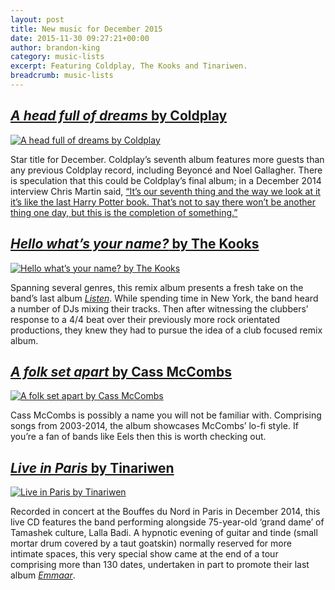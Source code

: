 ```yaml
---
layout: post
title: New music for December 2015
date: 2015-11-30 09:27:21+00:00
author: brandon-king
category: music-lists
excerpt: Featuring Coldplay, The Kooks and Tinariwen.
breadcrumb: music-lists
---
```

## [<cite>A head full of dreams</cite> by Coldplay](https://suffolk.spydus.co.uk/cgi-bin/spydus.exe/ENQ/OPAC/BIBENQ/12802638?QRY=CTIBIB%3C%20IRN(58481883)&QRYTEXT=A%20head%20full%20of%20dreams%20%5Bsound%20recording%5D)

[![A head full of dreams by Coldplay](http://suffolklibraries.co.uk/wp-content/uploads/2015/11/a-head-full-of-dreams.jpg)](https://suffolk.spydus.co.uk/cgi-bin/spydus.exe/ENQ/OPAC/BIBENQ/12802638?QRY=CTIBIB%3C%20IRN(58481883)&QRYTEXT=A%20head%20full%20of%20dreams%20%5Bsound%20recording%5D)

Star title for December. Coldplay’s seventh album features more guests than any previous Coldplay record, including Beyoncé and Noel Gallagher. There is speculation that this could be Coldplay’s final album; in a December 2014 interview Chris Martin said, [“It’s our seventh thing and the way we look at it it’s like the last Harry Potter book. That’s not to say there won’t be another thing one day, but this is the completion of something.”](http://www.bbc.co.uk/news/entertainment-arts-34743843)

## [<cite>Hello what’s your name?</cite> by The Kooks](https://suffolk.spydus.co.uk/cgi-bin/spydus.exe/ENQ/OPAC/BIBENQ/12576863?QRY=CTIBIB%3C%20IRN(57963554)&QRYTEXT=Hello%2C%20what%27s%20your%20name%3F%20%5Bsound%20recording%5D)

[![Hello what’s your name? by The Kooks](http://suffolklibraries.co.uk/wp-content/uploads/2015/11/hello-whats-your-name.jpg)](https://suffolk.spydus.co.uk/cgi-bin/spydus.exe/ENQ/OPAC/BIBENQ/12576863?QRY=CTIBIB%3C%20IRN(57963554)&QRYTEXT=Hello%2C%20what%27s%20your%20name%3F%20%5Bsound%20recording%5D)

Spanning several genres, this remix album presents a fresh take on the band&#8217;s last album [<cite>Listen</cite>](https://suffolk.spydus.co.uk/cgi-bin/spydus.exe/ENQ/OPAC/BIBENQ/12805770?QRY=CTIBIB%3C%20IRN(15175829)&QRYTEXT=Listen%20%5Bsound%20recording%5D). While spending time in New York, the band heard a number of DJs mixing their tracks. Then after witnessing the clubbers&#8217; response to a 4/4 beat over their previously more rock orientated productions, they knew they had to pursue the idea of a club focused remix album.

## [<cite>A folk set apart</cite> by Cass McCombs](https://suffolk.spydus.co.uk/cgi-bin/spydus.exe/ENQ/OPAC/BIBENQ/12577559?QRY=CTIBIB%3C%20IRN(57963777)&QRYTEXT=A%20folk%20set%20apart%20%5Bsound%20recording%5D)

[![A folk set apart by Cass McCombs](http://suffolklibraries.co.uk/wp-content/uploads/2015/11/a-folk-set-apart.jpg)](https://suffolk.spydus.co.uk/cgi-bin/spydus.exe/ENQ/OPAC/BIBENQ/12577559?QRY=CTIBIB%3C%20IRN(57963777)&QRYTEXT=A%20folk%20set%20apart%20%5Bsound%20recording%5D)

Cass McCombs is possibly a name you will not be familiar with. Comprising songs from 2003-2014, the album showcases McCombs&#8217; lo-fi style. If you&#8217;re a fan of bands like Eels then this is worth checking out.

## [<cite>Live in Paris</cite> by Tinariwen](https://suffolk.spydus.co.uk/cgi-bin/spydus.exe/ENQ/OPAC/BIBENQ/12578269?QRY=CTIBIB%3C%20IRN(57015742)&QRYTEXT=Live%20in%20Paris%202014%20%5Bsound%20recording%5D)

[![Live in Paris by Tinariwen](http://suffolklibraries.co.uk/wp-content/uploads/2015/11/live-in-paris-2014.jpg)](https://suffolk.spydus.co.uk/cgi-bin/spydus.exe/ENQ/OPAC/BIBENQ/12578269?QRY=CTIBIB%3C%20IRN(57015742)&QRYTEXT=Live%20in%20Paris%202014%20%5Bsound%20recording%5D)

Recorded in concert at the Bouffes du Nord in Paris in December 2014, this live CD features the band performing alongside 75-year-old &#8216;grand dame&#8217; of Tamashek culture, Lalla Badi. A hypnotic evening of guitar and tinde (small mortar drum covered by a taut goatskin) normally reserved for more intimate spaces, this very special show came at the end of a tour comprising more than 130 dates, undertaken in part to promote their last album [<cite>Emmaar</cite>](https://suffolk.spydus.co.uk/cgi-bin/spydus.exe/ENQ/OPAC/BIBENQ/12806769?QRY=CTIBIB%3C%20IRN(36218283)&QRYTEXT=Emmaar).
